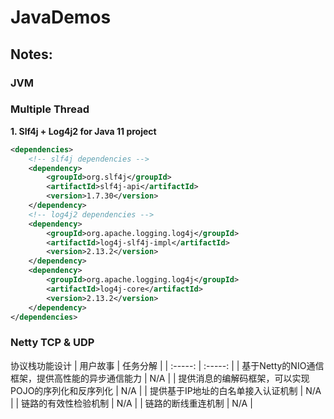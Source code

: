 # JavaDemos

## Notes:

### JVM

### Multiple Thread
**1. Slf4j + Log4j2 for Java 11 project**
```xml
<dependencies>
    <!-- slf4j dependencies -->
    <dependency>
        <groupId>org.slf4j</groupId>
        <artifactId>slf4j-api</artifactId>
        <version>1.7.30</version>
    </dependency>
    <!-- log4j2 dependencies -->
    <dependency>
        <groupId>org.apache.logging.log4j</groupId>
        <artifactId>log4j-slf4j-impl</artifactId>
        <version>2.13.2</version>
    </dependency>
    <dependency>
        <groupId>org.apache.logging.log4j</groupId>
        <artifactId>log4j-core</artifactId>
        <version>2.13.2</version>
    </dependency>
</dependencies>
```

### Netty TCP & UDP
协议栈功能设计
| 用户故事 | 任务分解 |
| :-----: | :-----: |
| 基于Netty的NIO通信框架，提供高性能的异步通信能力 | N/A |
| 提供消息的编解码框架，可以实现POJO的序列化和反序列化 | N/A |
| 提供基于IP地址的白名单接入认证机制 | N/A |
| 链路的有效性检验机制 | N/A |
| 链路的断线重连机制 | N/A |